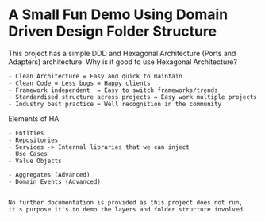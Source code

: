A Small Fun Demo Using Domain Driven Design Folder Structure
========================

This project has a simple DDD and Hexagonal Architecture (Ports and Adapters) architecture.
Why is it good to use Hexagonal Architecture?

    - Clean Architecture = Easy and quick to maintain
    - Clean Code = Less bugs = Happy clients
    - Framework independent  = Easy to switch frameworks/trends
    - Standardised structure across projects = Easy work multiple projects
    - Industry best practice = Well recognition in the community
    
Elements of HA

    - Entities
    - Repositories
    - Services -> Internal libraries that we can inject
    - Use Cases
    - Value Objects
    
    - Aggregates (Advanced)
    - Domain Events (Advanced)
    
    
    No further documentation is provided as this project does not run, it's purpose it's to demo the layers and folder structure involved.
